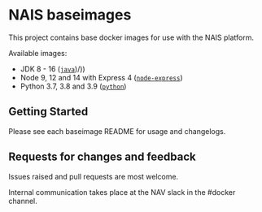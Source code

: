 NAIS baseimages
================

This project contains base docker images for use with the NAIS platform.

Available images:
* JDK 8 - 16 ([`java`](tree/master/java))/)) 
* Node 9, 12 and 14 with Express 4 ([`node-express`](tree/master/node-express))
* Python 3.7, 3.8 and 3.9 ([`python`](tree/master/python))

## Getting Started

Please see each baseimage README for usage and changelogs.

## Requests for changes and feedback

Issues raised and pull requests are most welcome. 

Internal communication takes place at the NAV slack in the #docker channel.
